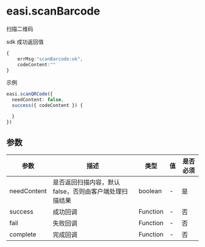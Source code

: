 # easi.scanBarcode

扫描二维码

sdk 成功返回值

```TypeScript
{
    errMsg:"scanBarcode:ok",
    codeContent:""
}
```

示例

```TypeScript
easi.scanQRCode({
  needContent: false,
  success({ codeContent }) {

  }
})
```

## 参数

| 参数        | 描述                                                   | 类型     | 值  | 是否必须 |
| ----------- | ------------------------------------------------------ | -------- | --- | -------- |
| needContent | 是否返回扫描内容，默认 false，否则由客户端处理扫描结果 | boolean  | -   | 是       |
| success     | 成功回调                                               | Function | -   | 否       |
| fail        | 失败回调                                               | Function | -   | 否       |
| complete    | 完成回调                                               | Function | -   | 否       |
